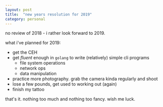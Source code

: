 ```yaml
---
layout: post
title:  "new years resolution for 2019"
category: personal
---
```


no review of 2018 - i rather look forward to 2019.
<!--more-->
what i've planned for 2019: 

- get the CEH
- get _fluent_ enough in `golang` to write (relatively) simple cli programs 
	- file system operations
	- network ops
	- data manipulation
- practice more photography. grab the camera kinda regularly and shoot 
- lose a few pounds, get used to working out (again) 
- finish my tattoo


that's it. nothing too much and nothing too fancy. wish me luck. 
